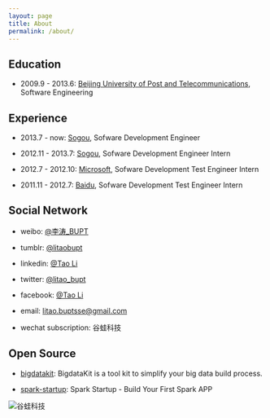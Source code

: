 ```yaml
---
layout: page
title: About
permalink: /about/
---
```


## Education

* 2009.9 - 2013.6: [Beijing University of Post and Telecommunications](http://www.bupt.edu.cn), Software Engineering

## Experience

* 2013.7 - now: [Sogou](https://www.sogou.com), Sofware Development Engineer

* 2012.11 - 2013.7: [Sogou](https://www.sogou.com), Sofware Development Engineer Intern

* 2012.7 - 2012.10: [Microsoft](https://www.microsoft.com), Sofware Development Test Engineer Intern

* 2011.11 - 2012.7: [Baidu](http://www.baidu.com), Sofware Development Test Engineer Intern

## Social Network

* weibo: [@李涛_BUPT](http://weibo.com/romeo1990)

* tumblr: [@litaobupt](http://guaver.info)

* linkedin: [@Tao Li](https://www.linkedin.com/in/litao1990)

* twitter: [@litao_bupt](https://twitter.com/litao_bupt)

* facebook: [@Tao Li](https://www.facebook.com/tao.li.794)

* email: [litao.buptsse@gmail.com](mailto:litao.buptsse@gmail.com)

* wechat subscription: 谷蛙科技

## Open Source

* [bigdatakit](http://www.guaver.info/bigdatakit): BigdataKit is a tool kit to simplify your big data build process.

* [spark-startup](http://www.guaver.info/spark-startup): Spark Startup - Build Your First Spark APP

![谷蛙科技](http://7xid4y.com1.z0.glb.clouddn.com/guaver_info_weixin_qrcode.jpg)

